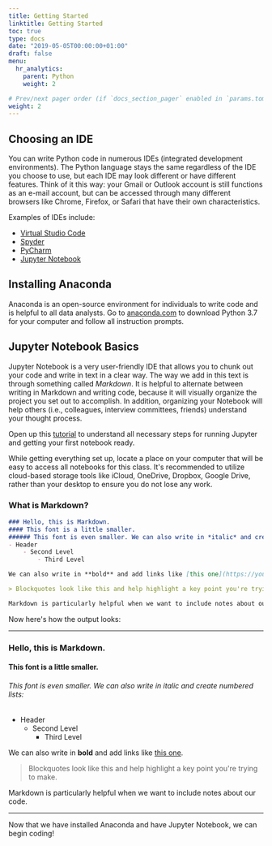 ```yaml
---
title: Getting Started
linktitle: Getting Started
toc: true
type: docs
date: "2019-05-05T00:00:00+01:00"
draft: false
menu:
  hr_analytics:
    parent: Python
    weight: 2

# Prev/next pager order (if `docs_section_pager` enabled in `params.toml`)
weight: 2
---
```


## Choosing an IDE

You can write Python code in numerous IDEs (integrated development environments). The Python language stays the same regardless of the IDE you choose to use, but each IDE may look different or have different features. Think of it this way: your Gmail or Outlook account is still functions as an e-mail account, but can be accessed through many different browsers like Chrome, Firefox, or Safari that have their own characteristics.

Examples of IDEs include:
- [Virtual Studio Code](https://code.visualstudio.com/)
- [Spyder](https://www.spyder-ide.org/)
- [PyCharm](https://www.jetbrains.com/pycharm/)
- [Jupyter Notebook](https://jupyter.org/)

## Installing Anaconda
Anaconda is an open-source environment for individuals to write code and is helpful to all data analysts. Go to [anaconda.com](https://www.anaconda.com/products/individual) to download Python 3.7 for your computer and follow all instruction prompts.

## Jupyter Notebook Basics

Jupyter Notebook is a very user-friendly IDE that allows you to chunk out your code and write in text in a clear way. The way we add in this text is through something called *Markdown*. It is helpful to alternate between writing in Markdown and writing code, because it will visually organize the project you set out to accomplish. In addition, organizing your Notebook will help others (i.e., colleagues, interview committees, friends) understand your thought process.

Open up this [tutorial](https://www.dataquest.io/blog/jupyter-notebook-tutorial/) to understand all necessary steps for running Jupyter and getting your first notebook ready.

While getting everything set up, locate a place on your computer that will be easy to access all notebooks for this class. It's recommended to utilize cloud-based storage tools like iCloud, OneDrive, Dropbox, Google Drive, rather than your desktop to ensure you do not lose any work.

### What is Markdown?

```md
### Hello, this is Markdown.
#### This font is a little smaller.
###### This font is even smaller. We can also write in *italic* and create numbered lists:
- Header
    - Second Level
        - Third Level

We can also write in **bold** and add links like [this one](https://youtu.be/dQw4w9WgXcQ).

> Blockquotes look like this and help highlight a key point you're trying to make.

Markdown is particularly helpful when we want to include notes about our code.
```

Now here's how the output looks:

---

### Hello, this is Markdown.
#### This font is a little smaller.
###### This font is even smaller. We can also write in *italic* and create numbered lists:
- Header
    - Second Level
        - Third Level

We can also write in **bold** and add links like [this one](https://youtu.be/dQw4w9WgXcQ).

> Blockquotes look like this and help highlight a key point you're trying to make.

Markdown is particularly helpful when we want to include notes about our code.

---

Now that we have installed Anaconda and have Jupyter Notebook, we can begin coding!

